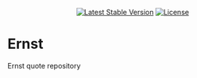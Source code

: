 <p align="center">
    <a href="https://packagist.org/packages/devlop/ernst"><img src="https://img.shields.io/packagist/v/devlop/ernst" alt="Latest Stable Version"></a>
    <a href="https://github.com/devlop-ab/ernst/blob/master/LICENSE.md"><img src="https://img.shields.io/packagist/l/devlop/ernst" alt="License"></a>
</p>

# Ernst

Ernst quote repository
